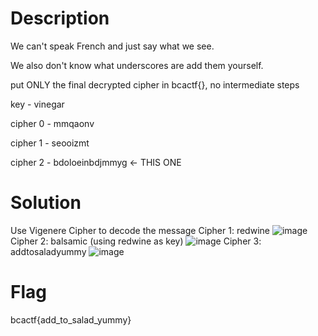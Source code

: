 # Description
We can't speak French and just say what we see.

We also don't know what underscores are add them yourself.

put ONLY the final decrypted cipher in bcactf{}, no intermediate steps

key - vinegar

cipher 0 - mmqaonv

cipher 1 - seooizmt

cipher 2 - bdoloeinbdjmmyg <- THIS ONE
# Solution
Use Vigenere Cipher to decode the message
Cipher 1: redwine
![image](https://github.com/Selwynuy/CTF/assets/107299589/e6f1453a-6833-468c-a363-46ce5d3e2b61)
Cipher 2: balsamic
(using redwine as key)
![image](https://github.com/Selwynuy/CTF/assets/107299589/f1fef16b-2121-4193-b025-a34b72eb34e5)
Cipher 3: addtosaladyummy
![image](https://github.com/Selwynuy/CTF/assets/107299589/8ef884bf-2ded-4e5a-a35e-0272ed5a2f4b)

# Flag
bcactf{add_to_salad_yummy}
